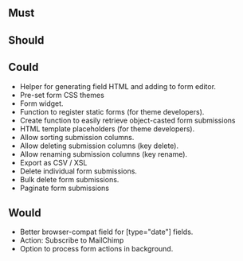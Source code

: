 ## Must

## Should


## Could
- Helper for generating field HTML and adding to form editor.
- Pre-set form CSS themes
- Form widget.
- Function to register static forms (for theme developers).
- Create function to easily retrieve object-casted form submissions
- HTML template placeholders (for theme developers).
- Allow sorting submission columns.
- Allow deleting submission columns (key delete).
- Allow renaming submission columns (key rename).
- Export as CSV / XSL
- Delete individual form submissions.
- Bulk delete form submissions.
- Paginate form submissions

## Would
- Better browser-compat field for [type="date"] fields.
- Action: Subscribe to MailChimp
- Option to process form actions in background.